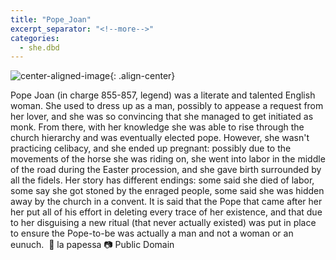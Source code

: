 ```yaml
---
title: "Pope_Joan"
excerpt_separator: "<!--more-->"
categories:
  - she.dbd
---
```



![center-aligned-image](https://cdn.pixabay.com/photo/2020/10/26/16/56/man-5687861_1280.png){: .align-center}


Pope Joan (in charge 855-857, legend) was a literate and talented English woman. She used to dress up as a man, possibly to appease a request from her lover, and she was so convincing that she managed to get initiated as monk. From there, with her knowledge she was able to rise through the church hierarchy and was eventually elected pope. However, she wasn't practicing celibacy, and she ended up pregnant: possibly due to the movements of the horse she was riding on, she went into labor in the middle of the road during the Easter procession, and she gave birth surrounded by all the fidels. Her story has different endings: some said she died of labor, some say she got stoned by the enraged people, some said she was hidden away by the church in a convent. It is said that the Pope that came after her her put all of his effort in deleting every trace of her existence, and that due to her disguising a new ritual (that never actually existed) was put in place to ensure the Pope-to-be was actually a man and not a woman or an eunuch.⁠
⁠
📕 la papessa⁠
📷 Public Domain⁠
